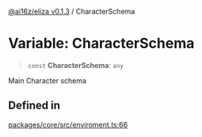 [@ai16z/eliza v0.1.3](../index.md) / CharacterSchema

# Variable: CharacterSchema

> `const` **CharacterSchema**: `any`

Main Character schema

## Defined in

[packages/core/src/enviroment.ts:66](https://github.com/ai16z/eliza/blob/main/packages/core/src/enviroment.ts#L66)
